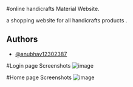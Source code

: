 
#online handicrafts Material Website.

a shopping website for all handicrafts products .


## Authors

- [@anubhav12302387](https://github.com/anubhav12302387)

#Login page Screenshots
![image](https://github.com/anubhav12302387/Online-Handicrafts-materials-website/assets/149222708/7e83151d-e608-43b5-be22-64a11079c57b)


#Home page Screenshots
![image](https://github.com/anubhav12302387/Online-Handicrafts-materials-website/assets/149222708/df274071-e825-4b5e-9998-22707fe95335)

